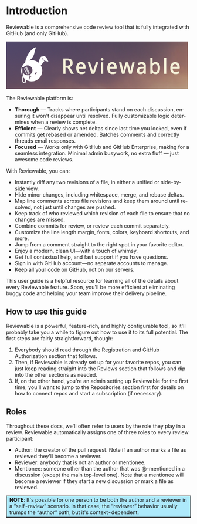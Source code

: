 # Introduction

Reviewable is a comprehensive code review tool that is fully integrated with GitHub (and only GitHub). 

![reviewable logo introduction](images/readme_2.png "")
<br>

The Reviewable platform is:

*   **Thorough** — Tracks where par­tic­i­pants stand on each dis­cus­sion, en­sur­ing it won't dis­ap­pear un­til re­solved. Fully cus­tomiz­able logic de­ter­mines when a re­view is com­plete.
*   **Efficient** — Clearly shows net deltas since last time you looked, even if com­mits get re­based or amended. Batches com­ments and cor­rectly threads email re­sponses.
*   **Fo­cused** — Works only with GitHub and GitHub En­ter­prise, mak­ing for a seam­less in­te­gra­tion. Min­i­mal ad­min busy­work, no ex­tra fluff — just awe­some code re­views.

With Reviewable, you can:

*   In­stantly diff any two re­vi­sions of a file, in either a uni­fied or side-by-side view.
*   Hide mi­nor changes, including white­space, merge, and re­base deltas.
*   Map line com­ments across file re­vi­sions and keep them around un­til re­solved, not just un­til changes are pushed.
*   Keep track of who re­viewed which re­vi­sion of each file to ensure that no changes are missed. 
*   Com­bine com­mits for review, or re­view each commit separately.
*   Cus­tomize the line length mar­gin, fonts, col­ors, key­board short­cuts, and more. 
*   Jump from a com­ment straight to the right spot in your fa­vorite ed­i­tor.
*   Enjoy a mod­ern, clean UI—with a touch of whimsy. 
*   Get full con­tex­tual help, and fast sup­port if you have ques­tions.
*   Sign in with GitHub ac­count—no sep­a­rate ac­counts to man­age. 
*   Keep all your code on GitHub, not on our servers.

This user guide is a helpful resource for learning all of the details about every Reviewable feature. Soon, you'll be more efficient at eliminating buggy code and helping your team improve their delivery pipeline. 

## How to use this guide

Reviewable is a powerful, feature-rich, and highly configurable tool, so it'll probably take you a while to figure out how to use it to its full potential.  The first steps are fairly straightforward, though:

1.  Everybody should read through the Registration and GitHub Authorization section that follows.  
2.  Then, if Reviewable is already set up for your favorite repos, you can just keep reading straight into the Reviews section that follows and dip into the other sections as needed. 
3.  If, on the other hand, you're an admin setting up Reviewable for the first time, you'll want to jump to the Repositories section first for details on how to connect repos and start a subscription (if necessary).

## Roles

Throughout these docs, we'll often refer to users by the role they play in a review.  Reviewable automatically assigns one of three roles to every review participant: 


*   Author: the creator of the pull request.  Note if an author marks a file as reviewed they'll become a reviewer. 
*   Reviewer: anybody that is not an author or mentionee.
*   Mentionee: someone other than the author that was @-mentioned in a discussion (except the main top-level one).  Note that a mentionee will become a reviewer if they start a new discussion or mark a file as reviewed.

<table border ="1", bgcolor="ADE9FB">
<tbody>
<tr>
<td><strong>NOTE</strong>: It's possible for one person to be both the author and a reviewer in a “self-review” scenario. In that case, the “reviewer” behavior usually trumps the “author” path, but it's context-dependent.</td>
</tr>
</tbody>
</table>
